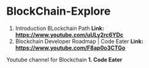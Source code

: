 # BlockChain-Explore
1. Introduction BLockchain Path
**Link: https://www.youtube.com/uULy2rc6YDc**
2. Blockchain Developer Roadmap | Code Eater
**Link: https://www.youtube.com/F8ap0o3CTGo**

Youtube channel for Blockchain
**1. Code Eater**
